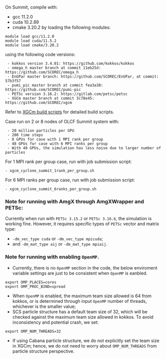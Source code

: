 On Summit, compile with:
 - gcc 11.2.0
 - cuda 10.2.89
 - cmake 3.20.2
by loading the following modules:
```
module load gcc/11.2.0
module load cuda/11.5.2
module load cmake/3.20.2
```
using the following code versions:
```
 - kokkos version 3.4.01: https://github.com/kokkos/kokkos
 - omega_h master branch at commit 11eb25d: https://github.com/SCOREC/omega_h
 - EnGPar master branch: https://github.com/SCOREC/EnGPar, at commit: 57b3f57
 - pumi_pic master branch at commit fea3a38: https://github.com/SCOREC/pumi-pic
 - PETSc version 3.16.2: https://gitlab.com/petsc/petsc
 - XGCm master branch at commit 3c78e45: https://github.com/SCOREC/xgcm 
```
Refer to [XGCm build scripts](https://github.com/zhangchonglin/XGCm_build_scripts/tree/main/Summit_gcc11.2.0_cuda11.5.2) for detailed build scripts.

Case run on 2 or 8 nodes of OLCF Summit system with:
```
 - 20 million particles per GPU
 - 200 time steps
 - 8 GPUs for case with 1 MPI rank per group
 - 48 GPUs for case with 6 MPI ranks per group
 - With 48 GPUs, the simulation has less noise due to larger number of particles
```
For 1 MPI rank per group case, run with job submission script:
```
- xgcm_cyclone_summit_1rank_per_group.sh
```

For 6 MPI ranks per group case, run with job submission script:
```
- xgcm_cyclone_summit_6ranks_per_group.sh
```

### Note for running with AmgX through AmgXWrapper and PETSc:
Currently when run with `PETSc 3.15.2` or `PETSc 3.16.6`, the simulation is
 working fine. However, it requires specific types of `PETSc` vector and matrix type:
  - `-dm_vec_type cuda` or `-dm_vec_type mpicuda`;
  - and `-dm_mat_type aij` or `-dm_mat_type mpiaij`.

### Note for running with enabling `OpenMP`.
  - Currently, there is no `OpenMP` section in the code, the below enviroment
     variable settings are just to be consistent when `OpenMP` is eanbled. 
```
export OMP_PLACES=cores
export OMP_PROC_BIND=spread
```
  - When `OpenMP` is enabled, the maximum team size allowed is 64 from kokkos,
    or is determined through input `OpenMP` number of threads, whichever is the
    smaller value;
  - SCS particle structure has a default team size of 32, which will be checked
    against the maximum team size allowed in kokkos. To avoid inconsistency and
    potential crash, we set:
```
export OMP_NUM_THREADS=32
```
  - If using Cabana particle structure, we do not explicitly set the team size
    in XGCm; hence, we do not need to worry about `OMP_NUM_THREADS` from
    particle structure perspective.
